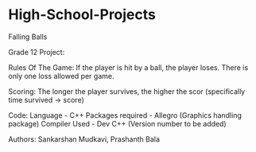 High-School-Projects
====================

Falling Balls

Grade 12 Project:

Rules Of The Game:
If the player is hit by a ball, the player loses.
There is only one loss allowed per game.

Scoring:
The longer the player survives, the higher the scor (specifically time survived -> score)

Code:
Language - C++
Packages required - Allegro (Graphics handling package)
Compiler Used - Dev C++ (Version number to be added)

Authors:
Sankarshan Mudkavi, 
Prashanth Bala

